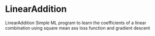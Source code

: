 # LinearAddition
LinearAddition
Simple ML program to learn the coefficients of a linear combination using square mean ass loss function and gradient descent
